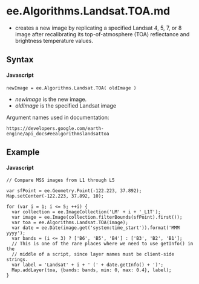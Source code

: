 # ee.Algorithms.Landsat.TOA.md
- creates a new image by replicating a specified Landsat 4, 5, 7, or 8 image after recalibrating its top-of-atmosphere (TOA) reflectance and brightness temperature values.
## Syntax

#### Javascript
```
newImage = ee.Algorithms.Landsat.TOA( oldImage ) 
```

- *newImage* is the new image.
- *oldImage* is the specified Landsat image 

Argument names used in documentation:
```
https://developers.google.com/earth-engine/api_docs#eealgorithmslandsattoa

```

## Example

#### Javascript
```
// Compare MSS images from L1 through L5

var sfPoint = ee.Geometry.Point(-122.223, 37.892);
Map.setCenter(-122.223, 37.892, 10);

for (var i = 1; i <= 5; ++i) {
  var collection = ee.ImageCollection('LM' + i + '_L1T');
  var image = ee.Image(collection.filterBounds(sfPoint).first());
  var toa = ee.Algorithms.Landsat.TOA(image);
  var date = ee.Date(image.get('system:time_start')).format('MMM yyyy');
  var bands = (i <= 3) ? ['B6', 'B5', 'B4'] : ['B3', 'B2', 'B1'];
  // This is one of the rare places where we need to use getInfo() in the
  // middle of a script, since layer names must be client-side strings.
  var label = 'Landsat' + i + ' (' + date.getInfo() + ')';
  Map.addLayer(toa, {bands: bands, min: 0, max: 0.4}, label);
}


```
